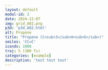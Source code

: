 ```yaml
---
layout: default
modal-id: 2
date: 2024-12-07
img: grid_A02.png
p3d: 'p3d_A02.html'
alt: Propene
title: "Propene (C<sub>3</sub>H<sub>6</sub>)"
smiles: 'CC=C'
iconds: 1000
traj: 5 (300 fs)
categories: [example]
description: 'test test test'
---
```

